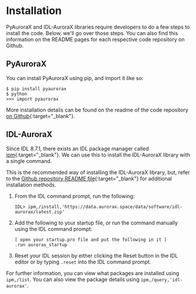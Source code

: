# Installation

PyAuroraX and IDL-AuroraX libraries require developers to do a few steps to install the code. Below, we'll go over those steps. You can also find this information on the README pages for each respective code repository on Github.

## PyAuroraX

You can install PyAuroraX using pip, and import it like so:

```
$ pip install pyaurorax
$ python
>>> import pyaurorax
```

More installation details can be found on the readme of the code repository [on Github](https://github.com/aurorax-space/pyaurorax){:target="_blank"}.

## IDL-AuroraX

Since IDL 8.7.1, there exists an IDL package manager called [ipm](https://www.l3harrisgeospatial.com/docs/ipm.html#INSTALL){:target="_blank"}. We can use this to install the IDL-AuroraX library with a single command. 

This is the recommended way of installing the IDL-AuroraX library, but, refer to the [Github repository README file](https://github.com/aurorax-space/idl-aurorax){:target="_blank"} for additional installation methods.

1. From the IDL command prompt, run the following:

    ```idl
    IDL> ipm,/install,'https://data.aurorax.space/data/software/idl-aurorax/latest.zip'
    ```

2. Add the following to your startup file, or run the command manually using the IDL command prompt:

    ```
    [ open your startup.pro file and put the following in it ]
    .run aurorax_startup
    ```

3. Reset your IDL session by either clicking the Reset button in the IDL editor or by typing `.reset` into the IDL command prompt.

For further information, you can view what packages are installed using `ipm,/list`. You can also view the package details using `ipm,/query,'idl-aurorax'`.
